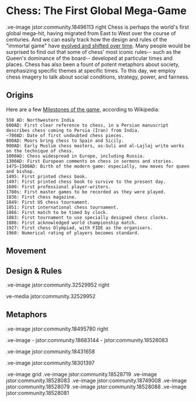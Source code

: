 # Chess: The First Global Mega-Game
.ve-image jstor:community.18496113 right
Chess is perhaps the world's first global mega-hit, having migrated from East to West over the course of centuries. And we can easily track how the design and rules of the "immortal game" have [evolved and shifted over time](https://www.chess.com/article/view/the-10-most-important-moments-in-chess-history). Many people would be surprised to find out that some of chess' most iconic rules-- such as the Queen's dominance of the board-- developed at particular times and places. Chess has also been a fount of potent metaphors about society, emphasizing specific themes at specific times. To this day, we employ chess imagery to talk about social conditions, strategy, power, and fairness.






## Origins


Here are a few [Milestones of the game](https://simple.wikipedia.org/wiki/History_of_chess), according to Wikipedia:

    550 AD: Northwestern India
    600AD: First clear reference to chess, in a Persian manuscript describes chess coming to Persia (Iran) from India.
    ~700AD: Date of first undoubted chess pieces.
    800AD: Moors bring chess to Spain and Sicily.
    900AD: Early Muslim chess masters, as-Suli and al-Lajlaj write works on the technique of chess.
    1000AD: Chess widespread in Europe, including Russia.
    1300AD: First European comments on chess in sermons and stories.
    1475–1500AD: Birth of the modern game: especially, new moves for queen and bishop.
    1495: First printed chess book.
    1497: First printed chess book to survive to the present day.
    1600: First professional player-writers.
    1780s: First master games to be recorded as they were played.
    1836: First chess magazine.
    1849: First US chess tournament.
    1851: First international chess tournament.
    1866: First match to be timed by clock.
    1883: First tournament to use specially designed chess clocks.
    1886: First acknowledged world championship match.
    1927: First chess Olympiad, with FIDE as the organisers.
    1960: Numerical rating of players becomes standard.


## Movement



## Design & Rules
.ve-image jstor:community.32529952 right

ve-media jstor:community.32529952

## Metaphors





















.ve-image jstor:community.18495780 right



.ve-image
    - jstor:community.18683144
    - jstor:community.18528083


.ve-image jstor:community.18431658

.ve-image jstor:community.18301397



.ve-image grid
.ve-image jstor:community.18528719
.ve-image jstor:community.18528083
.ve-image jstor:community.18749008
.ve-image jstor:community.18528079
.ve-image jstor:community.18528088
.ve-image jstor:community.18528081